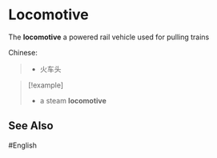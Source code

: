 # Locomotive

The **locomotive** a powered rail vehicle used for pulling trains

Chinese:
> - 火车头

> [!example]
> - a steam **locomotive**

## See Also 

#English 
